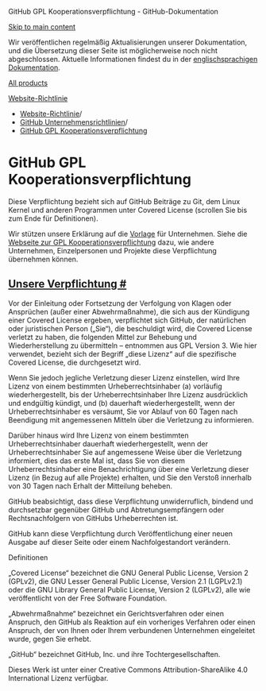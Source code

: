 GitHub GPL Kooperationsverpflichtung - GitHub-Dokumentation

[Skip to main content](#main-content)

Wir veröffentlichen regelmäßig Aktualisierungen unserer Dokumentation, und die Übersetzung dieser Seite ist möglicherweise noch nicht abgeschlossen. Aktuelle Informationen findest du in der [englischsprachigen Dokumentation](/en).

[All products](/de)

[Website-Richtlinie](/de/site-policy)

* [Website-Richtlinie](/de/site-policy)/
* [GitHub Unternehmensrichtlinien](/de/site-policy/github-company-policies)/
* [GitHub GPL Kooperationsverpflichtung](/de/site-policy/github-company-policies/github-gpl-cooperation-commitment)

GitHub GPL Kooperationsverpflichtung
==========

Diese Verpflichtung bezieht sich auf GitHub Beiträge zu Git, dem Linux Kernel und anderen Programmen unter Covered License (scrollen Sie bis zum Ende für Definitionen).

Wir stützen unsere Erklärung auf die [Vorlage](https://github.com/gplcc/gplcc/blob/master/Company/GPL%20Cooperation%20Commitment-Company-Template.md) für Unternehmen. Siehe die [Webseite zur GPL Kooperationsverpflichtung](https://gplcc.github.io/gplcc/) dazu, wie andere Unternehmen, Einzelpersonen und Projekte diese Verpflichtung übernehmen können.

[Unsere Verpflichtung #](#our-commitment)
----------

Vor der Einleitung oder Fortsetzung der Verfolgung von Klagen oder Ansprüchen (außer einer Abwehrmaßnahme), die sich aus der Kündigung einer Covered License ergeben, verpflichtet sich GitHub, der natürlichen oder juristischen Person („Sie“), die beschuldigt wird, die Covered License verletzt zu haben, die folgenden Mittel zur Behebung und Wiederherstellung zu übermitteln – entnommen aus GPL Version 3. Wie hier verwendet, bezieht sich der Begriff „diese Lizenz“ auf die spezifische Covered License, die durchgesetzt wird.

Wenn Sie jedoch jegliche Verletzung dieser Lizenz einstellen, wird Ihre Lizenz von einem bestimmten Urheberrechtsinhaber (a) vorläufig wiederhergestellt, bis der Urheberrechtsinhaber Ihre Lizenz ausdrücklich und endgültig kündigt, und (b) dauerhaft wiederhergestellt, wenn der Urheberrechtsinhaber es versäumt, Sie vor Ablauf von 60 Tagen nach Beendigung mit angemessenen Mitteln über die Verletzung zu informieren.

Darüber hinaus wird Ihre Lizenz von einem bestimmten Urheberrechtsinhaber dauerhaft wiederhergestellt, wenn der Urheberrechtsinhaber Sie auf angemessene Weise über die Verletzung informiert, dies das erste Mal ist, dass Sie von diesem Urheberrechtsinhaber eine Benachrichtigung über eine Verletzung dieser Lizenz (in Bezug auf alle Projekte) erhalten, und Sie den Verstoß innerhalb von 30 Tagen nach Erhalt der Mitteilung beheben.

GitHub beabsichtigt, dass diese Verpflichtung unwiderruflich, bindend und durchsetzbar gegenüber GitHub und Abtretungsempfängern oder Rechtsnachfolgern von GitHubs Urheberrechten ist.

GitHub kann diese Verpflichtung durch Veröffentlichung einer neuen Ausgabe auf dieser Seite oder einem Nachfolgestandort verändern.

Definitionen

„Covered License“ bezeichnet die GNU General Public License, Version 2 (GPLv2), die GNU Lesser General Public License, Version 2.1 (LGPLv2.1) oder die GNU Library General Public License, Version 2 (LGPLv2), alle wie veröffentlicht von der Free Software Foundation.

„Abwehrmaßnahme“ bezeichnet ein Gerichtsverfahren oder einen Anspruch, den GitHub als Reaktion auf ein vorheriges Verfahren oder einen Anspruch, der von Ihnen oder Ihrem verbundenen Unternehmen eingeleitet wurde, gegen Sie erhebt.

„GitHub“ bezeichnet GitHub, Inc. und ihre Tochtergesellschaften.

Dieses Werk ist unter einer Creative Commons Attribution-ShareAlike 4.0 International Lizenz verfügbar.
